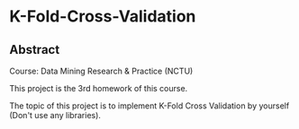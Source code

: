 # K-Fold-Cross-Validation

## Abstract

Course: Data Mining Research & Practice (NCTU)

This project is the 3rd homework of this course.

The topic of this project is to implement K-Fold Cross Validation by yourself (Don't use any libraries).
